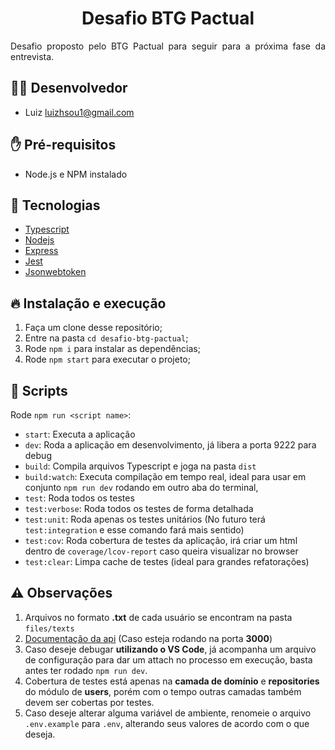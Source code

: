 <h1 align="center"> Desafio BTG Pactual </h1>

<p align="justify"> Desafio proposto pelo BTG Pactual para seguir para a próxima fase da entrevista. </p>

## 👨‍💻 Desenvolvedor

- Luiz <luizhsou1@gmail.com>

## ✋ Pré-requisitos

- Node.js e NPM instalado

## 🚀 Tecnologias

- [Typescript](https://www.typescriptlang.org/)
- [Nodejs](https://nodejs.org/en/)
- [Express](http://expressjs.com/)
- [Jest](https://jestjs.io/)
- [Jsonwebtoken](https://www.npmjs.com/package/jsonwebtoken)

## 🔥 Instalação e execução 

1. Faça um clone desse repositório;
2. Entre na pasta `cd desafio-btg-pactual`;
3. Rode `npm i` para instalar as dependências;
4. Rode `npm start` para executar o projeto;

## 📜 Scripts

Rode `npm run <script name>`:

- `start`: Executa a aplicação
- `dev`: Roda a aplicação em desenvolvimento, já libera a porta 9222 para debug
- `build`: Compila arquivos Typescript e joga na pasta `dist`
- `build:watch`: Executa compilação em tempo real, ideal para usar em conjunto `npm run dev` rodando em outro aba do terminal, 
- `test`: Roda todos os testes
- `test:verbose`: Roda todos os testes de forma detalhada
- `test:unit`: Roda apenas os testes unitários (No futuro terá `test:integration` e esse comando fará mais sentido)
- `test:cov`: Roda cobertura de testes da aplicação, irá criar um html dentro de `coverage/lcov-report` caso queira visualizar no browser
- `test:clear`: Limpa cache de testes (ideal para grandes refatorações)

## ⚠️ Observações

1. Arquivos no formato **.txt** de cada usuário se encontram na pasta `files/texts`
2. [Documentação da api](http://localhost:3000/docs) (Caso esteja rodando na porta **3000**)
3. Caso deseje debugar **utilizando o VS Code**, já acompanha um arquivo de configuração para dar um attach no processo em execução, basta antes ter rodado `npm run dev`.
4. Cobertura de testes está apenas na **camada de domínio** e **repositories** do módulo de **users**, porém com o tempo outras camadas também devem ser cobertas por testes.
5. Caso deseje alterar alguma variável de ambiente, renomeie o arquivo `.env.example` para `.env`, alterando seus valores de acordo com o que deseja.


